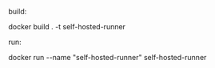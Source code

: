 build:

docker build . -t self-hosted-runner

run:

docker run --name "self-hosted-runner" self-hosted-runner